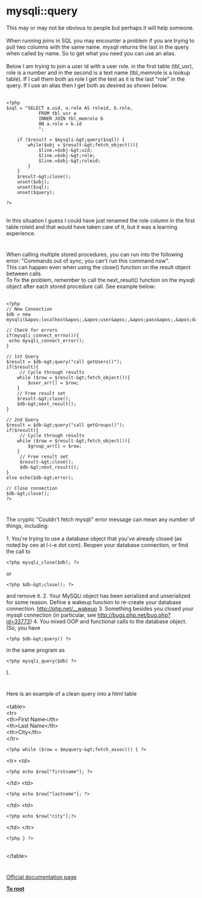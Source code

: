 # mysqli::query



This may or may not be obvious to people but perhaps it will help someone.<br><br>When running joins in SQL you may encounter a problem if you are trying to pull two columns with the same name. mysqli returns the last in the query when called by name. So to get what you need you can use an alias.<br><br>Below I am trying to join a user id with a user role. in the first table (tbl_usr), role is a number and in the second is a  text name (tbl_memrole is a lookup table). If I call them both as role I get the text as it is the last "role" in the query. If I use an alias then I get both as desired as shown below.<br><br>

```
<?php
$sql = "SELECT a.uid, a.role AS roleid, b.role, 
            FROM tbl_usr a
            INNER JOIN tbl_memrole b
            ON a.role = b.id
            ";

    if ($result = $mysqli-&gt;query($sql)) {
        while($obj = $result-&gt;fetch_object()){
            $line.=$obj-&gt;uid;
            $line.=$obj-&gt;role;
            $line.=$obj-&gt;roleid;
        }
    }
    $result-&gt;close();
    unset($obj);
    unset($sql);
    unset($query);
    
?>
```
<br>In this situation I guess I could have just renamed the role column in the first table roleid and that would have taken care of it, but it was a learning experience.  

#

When calling multiple stored procedures, you can run into the following error: "Commands out of sync; you can&apos;t run this command now".<br>This can happen even when using the close() function on the result object between calls. <br>To fix the problem, remember to call the next_result() function on the mysqli object after each stored procedure call. See example below:<br><br>

```
<?php
// New Connection
$db = new mysqli(&apos;localhost&apos;,&apos;user&apos;,&apos;pass&apos;,&apos;database&apos;);

// Check for errors
if(mysqli_connect_errno()){
 echo mysqli_connect_error();
}

// 1st Query
$result = $db-&gt;query("call getUsers()");
if($result){
     // Cycle through results
    while ($row = $result-&gt;fetch_object()){
        $user_arr[] = $row;
    }
    // Free result set
    $result-&gt;close();
    $db-&gt;next_result();
}

// 2nd Query
$result = $db-&gt;query("call getGroups()");
if($result){
     // Cycle through results
    while ($row = $result-&gt;fetch_object()){
        $group_arr[] = $row;
    }
     // Free result set
     $result-&gt;close();
     $db-&gt;next_result();
}
else echo($db-&gt;error);

// Close connection
$db-&gt;close();
?>
```
  

#

The cryptic "Couldn&apos;t fetch mysqli" error message can mean any number of things, including:<br><br>1. You&apos;re trying to use a database object that you&apos;ve already closed (as noted by ceo at l-i-e dot com). Reopen your database connection, or find the call to 

```
<?php mysqli_close($db); ?>
```
 or 

```
<?php $db-&gt;close(); ?>
```
 and remove it.
2. Your MySQLi object has been serialized and unserialized for some reason. Define a wakeup function to re-create your database connection. http://php.net/__wakeup 
3. Something besides you closed your mysqli connection (in particular, see http://bugs.php.net/bug.php?id=33772)
4. You mixed OOP and functional calls to the database object. (So, you have 

```
<?php $db-&gt;query() ?>
```
 in the same program as 

```
<?php mysqli_query($db) ?>
```
).  

#

Here is an example of a clean query into a html table<br><br>&lt;table&gt;<br>   &lt;tr&gt;<br>     &lt;th&gt;First Name&lt;/th&gt;<br>     &lt;th&gt;Last Name&lt;/th&gt;<br>     &lt;th&gt;City&lt;/th&gt;<br>   &lt;/tr&gt;<br>   

```
<?php while ($row = $myquery-&gt;fetch_assoc()) { ?>
```

   &lt;tr&gt;
     &lt;td&gt;

```
<?php echo $row["firstname"]; ?>
```
&lt;/td&gt;
     &lt;td&gt;

```
<?php echo $row["lastname"]; ?>
```
&lt;/td&gt;
     &lt;td&gt;

```
<?php echo $row["city"];?>
```
&lt;/td&gt;
   &lt;/tr&gt;
   

```
<?php } ?>
```
<br> &lt;/table&gt;  

#

[Official documentation page](https://www.php.net/manual/en/mysqli.query.php)

**[To root](/README.md)**